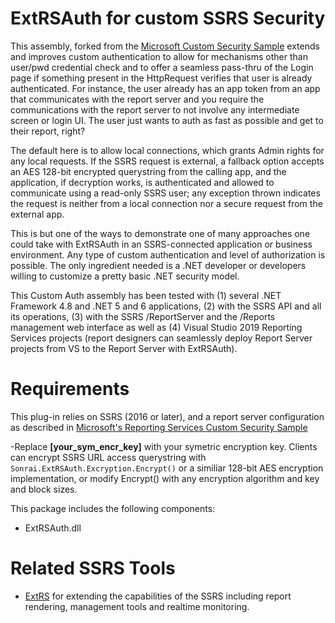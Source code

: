 # ExtRSAuth for custom SSRS Security
This assembly, forked from the [Microsoft Custom Security Sample](https://github.com/Microsoft/Reporting-Services/tree/master/CustomSecuritySample) extends and improves custom authentication to allow for mechanisms other than user/pwd credential check and to offer a seamless pass-thru of the Login page if something present in the HttpRequest verifies that user is already authenticated. For instance, the user already has an app token from an app that communicates with the report server and you require the communications with the report server to not involve any intermediate screen or login UI. The user just wants to auth as fast as possible and get to their report, right?

The default here is to allow local connections, which grants Admin rights for any local requests. If the SSRS request is external, a fallback option accepts an AES 128-bit encrypted querystring from the calling app, and the application, if decryption works, is authenticated and allowed to communicate using a read-only SSRS user; any exception thrown indicates the request is neither from a local connection nor a secure request from the external app.

This is but one of the ways to demonstrate one of many approaches one could take with ExtRSAuth in an SSRS-connected application or business environment. Any type of custom authentication and level of authorization is possible. The only ingredient needed is a .NET developer or developers willing to customize a pretty basic .NET security model.

This Custom Auth assembly has been tested with (1) several .NET Framework 4.8 and .NET 5 and 6 applications, (2) with the SSRS API and all its operations, (3) with the SSRS /ReportServer and the /Reports management web interface as well as (4) Visual Studio 2019 Reporting Services projects (report designers can seamlessly deploy Report Server projects from VS to the Report Server with ExtRSAuth).

# Requirements
This plug-in relies on SSRS (2016 or later), and a report server configuration as described in [Microsoft's Reporting Services Custom Security Sample](https://github.com/Microsoft/Reporting-Services/tree/master/CustomSecuritySample)

-Replace **[your_sym_encr_key]** with your symetric encryption key. Clients can encrypt SSRS URL access querystring with `Sonrai.ExtRSAuth.Excryption.Encrypt()` or a similiar 128-bit AES encryption implementation, or modify Encrypt() with any encryption algorithm and key and block sizes.

This package includes the following components:
- ExtRSAuth.dll

# Related SSRS Tools
- [ExtRS](https://github.com/sonrai-LLC/ExtRS) for extending the capabilities of the SSRS including report rendering, management tools and realtime monitoring.
